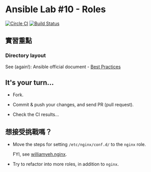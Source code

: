 Ansible Lab #10 - Roles
===

[![Circle CI](https://circleci.com/gh/softarch-school/ansible-workshop.svg?style=shield)](https://circleci.com/gh/softarch-school/ansible-workshop) [![Build Status](https://travis-ci.org/softarch-school/ansible-workshop.svg?branch=master)](https://travis-ci.org/softarch-school/ansible-workshop)


## 實習重點


### Directory layout

See (again!): Ansible official document - [Best Practices](http://docs.ansible.com/ansible/playbooks_best_practices.html#directory-layout)



## It's your turn...

- Fork.

- Commit & push your changes, and send PR (pull request).

- Check the CI results...


## 想接受挑戰嗎？

- Move the steps for setting `/etc/nginx/conf.d/` to the `nginx` role.

  FYI, see [williamyeh.nginx](https://github.com/William-Yeh/ansible-nginx).


- Try to refactor into more roles, in addition to `nginx`.
